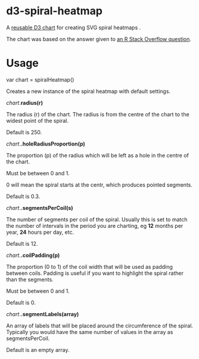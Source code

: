 # d3-spiral-heatmap

A [reusable D3 chart](https://bost.ocks.org/mike/chart/) for creating SVG spiral heatmaps .

The chart was based on the answer given to [an R Stack Overflow question](https://stackoverflow.com/questions/41603341/spiral-barplot-using-ggplot-coord-polar-condegram).

# Usage

var chart = spiralHeatmap()

Creates a new instance of the spiral heatmap with default settings.

<i>chart</i>.<b>radius(r)</b>

The radius (r) of the chart. The radius is from the centre of the chart to the widest point of the spiral.

Default is 250.

<i>chart</i>.<b>.holeRadiusProportion(p)</b>

The proportion (p) of the radius which will be left as a hole in the centre of the chart. 

Must be between 0 and 1.

0 will mean the spiral starts at the centr, which produces pointed segments.

Default is 0.3.

<i>chart</i>.<b>.segmentsPerCoil(s)</b>

The number of segments per coil of the spiral. Usually this is set to match the number of intervals in the period you are charting, eg <b>12</b> months per year, <b>24</b> hours per day, etc. 

Default is 12.

<i>chart</i>.<b>.coilPadding(p)</b>

The proportion (0 to 1) of the coil width that will be used as padding between coils. Padding is useful if you want to highlight the spiral rather than the segments.

Must be between 0 and 1.

Default is 0.

<i>chart</i>.<b>.segmentLabels(array)</b>

An array of labels that will be placed around the circumference of the spiral. Typically you would have the same number of values in the array as segmentsPerCoil.

Default is an empty array.











